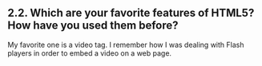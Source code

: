 ## 2.2. Which are your favorite features of HTML5? How have you used them before?

My favorite one is a video tag. I remember how I was dealing with Flash players in order to embed a video on a web page.